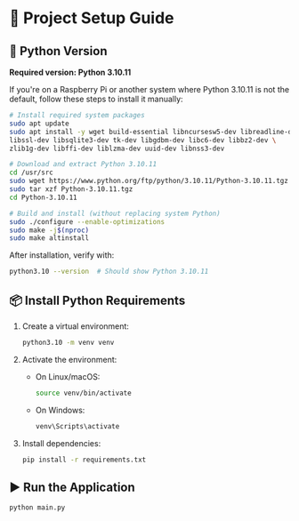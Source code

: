 # 🧠 Project Setup Guide

## 🐍 Python Version

**Required version: Python 3.10.11**

If you're on a Raspberry Pi or another system where Python 3.10.11 is not the default, follow these steps to install it manually:

```bash
# Install required system packages
sudo apt update
sudo apt install -y wget build-essential libncursesw5-dev libreadline-dev \
libssl-dev libsqlite3-dev tk-dev libgdbm-dev libc6-dev libbz2-dev \
zlib1g-dev libffi-dev liblzma-dev uuid-dev libnss3-dev

# Download and extract Python 3.10.11
cd /usr/src
sudo wget https://www.python.org/ftp/python/3.10.11/Python-3.10.11.tgz
sudo tar xzf Python-3.10.11.tgz
cd Python-3.10.11

# Build and install (without replacing system Python)
sudo ./configure --enable-optimizations
sudo make -j$(nproc)
sudo make altinstall
```

After installation, verify with:

```bash
python3.10 --version  # Should show Python 3.10.11
```

## 📦 Install Python Requirements

1. Create a virtual environment:
   ```bash
   python3.10 -m venv venv
   ```

2. Activate the environment:
   - On Linux/macOS:
     ```bash
     source venv/bin/activate
     ```
   - On Windows:
     ```cmd
     venv\Scripts\activate
     ```

3. Install dependencies:
   ```bash
   pip install -r requirements.txt
   ```

## ▶️ Run the Application

```bash
python main.py
```